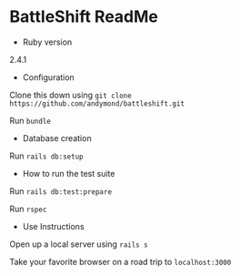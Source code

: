 # BattleShift ReadMe

* Ruby version

2.4.1

* Configuration

Clone this down using `git clone https://github.com/andymond/battleshift.git`

Run `bundle`

* Database creation

Run `rails db:setup`

* How to run the test suite

Run `rails db:test:prepare`

Run `rspec`

* Use Instructions

Open up a local server using `rails s`

Take your favorite browser on a road trip to `localhost:3000`
